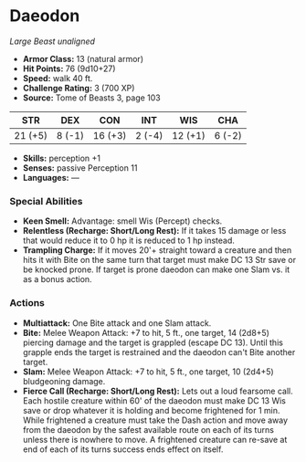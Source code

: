# Daeodon

*Large* *Beast* *unaligned*

- **Armor Class:** 13 (natural armor)
- **Hit Points:** 76 (9d10+27)
- **Speed:** walk 40 ft.
- **Challenge Rating:** 3 (700 XP)
- **Source:** Tome of Beasts 3, page 103

| STR | DEX | CON | INT | WIS | CHA |
| --- | --- | --- | --- | --- | --- |
| 21 (+5) | 8 (-1) | 16 (+3) | 2 (-4) | 12 (+1) | 6 (-2) |

- **Skills:** perception +1
- **Senses:** passive Perception 11
- **Languages:** —

### Special Abilities

- **Keen Smell:** Advantage: smell Wis (Percept) checks.
- **Relentless (Recharge: Short/Long Rest):** If it takes 15 damage or less that would reduce it to 0 hp it is reduced to 1 hp instead.
- **Trampling Charge:** If it moves 20'+ straight toward a creature and then hits it with Bite on the same turn that target must make DC 13 Str save or be knocked prone. If target is prone daeodon can make one Slam vs. it as a bonus action.

### Actions

- **Multiattack:** One Bite attack and one Slam attack.
- **Bite:** Melee Weapon Attack: +7 to hit, 5 ft., one target, 14 (2d8+5) piercing damage and the target is grappled (escape DC 13). Until this grapple ends the target is restrained and the daeodon can't Bite another target.
- **Slam:** Melee Weapon Attack: +7 to hit, 5 ft., one target, 10 (2d4+5) bludgeoning damage.
- **Fierce Call (Recharge: Short/Long Rest):** Lets out a loud fearsome call. Each hostile creature within 60' of the daeodon must make DC 13 Wis save or drop whatever it is holding and become frightened for 1 min. While frightened a creature must take the Dash action and move away from the daeodon by the safest available route on each of its turns unless there is nowhere to move. A frightened creature can re-save at end of each of its turns success ends effect on itself.


